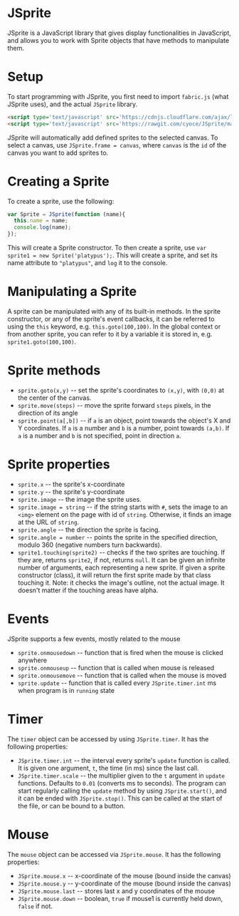 # JSprite
JSprite is a JavaScript library that gives display functionalities in JavaScript, and allows you to work with Sprite objects that have methods to manipulate them. 

# Setup
To start programming with JSprite, you first need to import `fabric.js` (what JSprite uses), and the actual `JSprite` library.
```html
<script type='text/javascript' src='https://cdnjs.cloudflare.com/ajax/libs/fabric.js/1.5.0/fabric.min.js'></script>
<script type='text/javascript' src='https://rawgit.com/cyoce/JSprite/master/Sprite.js'></script>
```

JSprite will automatically add defined sprites to the selected canvas. To select a canvas, use `JSprite.frame = canvas`, where `canvas` is the `id` of the canvas you want to add sprites to.

# Creating a Sprite
To create a sprite, use the following:
```Javascript
var Sprite = JSprite(function (name){
  this.name = name;
  console.log(name);
});
```
This will create a Sprite constructor. To then create a sprite, use `var sprite1 = new Sprite('platypus');`. This will create a sprite, and set its name attribute to `"platypus"`, and `log` it to the console. 

# Manipulating a Sprite
A sprite can be manipulated with any of its built-in methods. In the sprite constructor, or any of the sprite's event callbacks, it can be referred to using the `this` keyword, e.g. `this.goto(100,100)`. In the global context or from another sprite, you can refer to it by a variable it is stored in, e.g. `sprite1.goto(100,100)`. 

# Sprite methods
* `sprite.goto(x,y)` -- set the sprite's coordinates to `(x,y)`, with `(0,0)` at the center of the canvas.
* `sprite.move(steps)` -- move the sprite forward `steps` pixels, in the direction of its angle
* `sprite.point(a[,b])` -- if `a` is an object, point towards the object's X and Y coordinates. If `a` is a number and `b` is a number, point towards `(a,b)`. If `a` is a number and `b` is not specified, point in direction `a`.

# Sprite properties
* `sprite.x` -- the sprite's x-coordinate
* `sprite.y` -- the sprite's y-coordinate
* `sprite.image` -- the image the sprite uses.
* `sprite.image = string` -- if the string starts with `#`, sets the image to an `<img>` element on the page with id of `string`. Otherwise, it finds an image at the URL of `string`.
* `sprite.angle` -- the direction the sprite is facing.
* `sprite.angle = number` -- points the sprite in the specified direction, modulo 360 (negative numbers turn backwards).
* `sprite1.touching(sprite2)` -- checks if the two sprites are touching. If they are, returns `sprite2`, if not, returns `null`. It can be given an infinite number of arguments, each representing a new sprite. If given a sprite constructor (class), it will return the first sprite made by that class touching it. Note: it checks the image's outline, not the actual image. It doesn't matter if the touching areas have alpha.

# Events
JSprite supports a few events, mostly related to the mouse
* `sprite.onmousedown` -- function that is fired when the mouse is clicked anywhere
* `sprite.onmouseup` -- function that is called when mouse is released 
* `sprite.onmousemove` -- function that is called when the mouse is moved
* `sprite.update` -- function that is called every `JSprite.timer.int` ms when program is in `running` state

# Timer
The `timer` object can be accessed by using `JSprite.timer`. It has the following properties:
* `JSprite.timer.int` -- the interval every sprite's `update` function is called. It is given one argument, `t`, the time (in ms) since the last call.
* `JSprite.timer.scale` -- the multiplier given to the `t` argument in `update` functions. Defaults to `0.01` (converts ms to seconds).
The program can start regularly calling the `update` method by using `JSprite.start()`, and it can be ended with `JSprite.stop()`. This can be called at the start of the file, or can be bound to a button.

# Mouse
The `mouse` object can be accessed via `JSprite.mouse`. It has the following properties:
* `JSprite.mouse.x` -- x-coordinate of the mouse (bound inside the canvas)
* `JSprite.mouse.y` -- y-coordinate of the mouse (bound inside the canvas)
* `JSprite.mouse.last` -- stores last x and y coordinates of the mouse
* `JSprite.mouse.down` -- boolean, `true` if mouse1 is currently held down, `false` if not.
